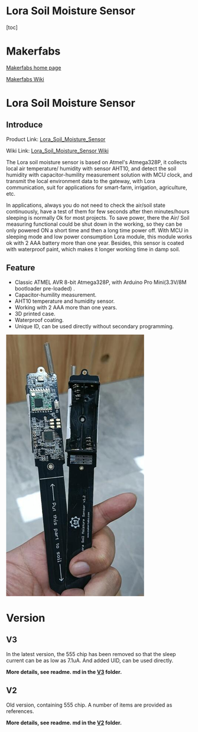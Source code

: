 # Lora Soil Moisture Sensor

[toc]

# Makerfabs

[Makerfabs home page](https://www.makerfabs.com/)

[Makerfabs Wiki](https://makerfabs.com/wiki/index.php?title=Main_Page)


# Lora Soil Moisture Sensor

## Introduce

Product Link: [Lora_Soil_Moisture_Sensor](https://www.makerfabs.com/lora-soil-moisture-sensor.html)

Wiki Link:  [Lora_Soil_Moisture_Sensor Wiki](https://www.makerfabs.com/wiki/index.php?title=Lora_Soil_Moisture_Sensor)

The Lora soil moisture sensor is based on Atmel's Atmega328P, it collects local air temperature/ humidity with sensor AHT10, and detect the soil humidity with capacitor-humility measurement solution with MCU clock, and transmit the local environment data to the gateway, with Lora communication, suit for applications for smart-farm, irrigation, agriculture, etc. 

In applications, always you do not need to check the air/soil state continuously, have a test of them for few seconds after then minutes/hours sleeping is normally Ok for most projects. To save power, there the Air/ Soil measuring functional could be shut down in the working, so they can be only powered ON a short time and then a long time power off. With MCU in sleeping mode and low power consumption Lora module, this module works ok with 2 AAA battery more than one year. Besides, this sensor is coated with waterproof paint, which makes it longer working time in damp soil. 



## Feature

- Classic ATMEL AVR 8-bit Atmega328P, with Arduino Pro Mini(3.3V/8M bootloader pre-loaded) .
- Capacitor-humility measurement.
- AHT10 temperature and humidity sensor.
- Working with 2 AAA more than one years.
- 3D printed case.
- Waterproof coating.
- Unique ID, can be used directly without secondary programming.

![front](md_pic/front.jpg)

# Version
## V3 
In the latest version, the 555 chip has been removed so that the sleep current can be as low as 7.1uA. And added UID, can be used directly.

**More details, see readme. md in the [V3](https://github.com/Makerfabs/Lora-Soil-Moisture-Sensor/tree/master/V3) folder.**


## V2
Old version, containing 555 chip. A number of items are provided as references.

**More details, see readme. md in the [V2](https://github.com/Makerfabs/Lora-Soil-Moisture-Sensor/tree/master/V2) folder.**

